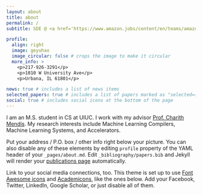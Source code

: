 ```yaml
---
layout: about
title: about
permalink: /
subtitle: SDE @ <a href='https://www.amazon.jobs/content/en/teams/amazon-web-services/annapurna-labs'>Amazon AWS</a>, MSCS @ <a href='https://cs.illinois.edu'>UIUC</a>. Address. Contacts. Moto. Etc.

profile:
  align: right
  image: geyuhao
  image_circular: false # crops the image to make it circular
  more_info: >
    <p>217-926-3291</p>
    <p>1010 W University Ave</p>
    <p>Urbana, IL 61801</p>

news: true # includes a list of news items
selected_papers: true # includes a list of papers marked as "selected={true}"
social: true # includes social icons at the bottom of the page
---
```


I am an M.S. student in CS at UIUC. I work with my advisor <a href='https://charithmendis.com'>Prof. Charith Mendis</a>. My research interests include Machine Learning Compilers, Machine Learning Systems, and Accelerators.

Put your address / P.O. box / other info right below your picture. You can also disable any of these elements by editing `profile` property of the YAML header of your `_pages/about.md`. Edit `_bibliography/papers.bib` and Jekyll will render your [publications page](/al-folio/publications/) automatically.

Link to your social media connections, too. This theme is set up to use [Font Awesome icons](https://fontawesome.com/) and [Academicons](https://jpswalsh.github.io/academicons/), like the ones below. Add your Facebook, Twitter, LinkedIn, Google Scholar, or just disable all of them.
